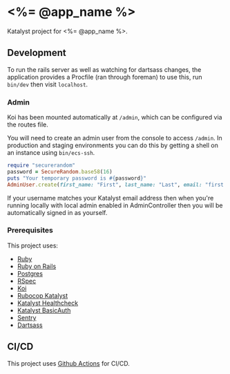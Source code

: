 # <%= @app_name %>

Katalyst project for <%= @app_name %>.

## Development

To run the rails server as well as watching for dartsass changes, the
application provides a Procfile (ran through foreman) to use this, run `bin/dev`
then visit `localhost`.

### Admin

Koi has been mounted automatically at `/admin`, which can be configured via the
routes file.

You will need to create an admin user from the console to access `/admin`. In
production and staging environments you can do this by getting a shell on an
instance using `bin/ecs-ssh`.

```ruby
require "securerandom"
password = SecureRandom.base58(16)
puts "Your temporary password is #{password}"
AdminUser.create(first_name: "First", last_name: "Last", email: "first.last@katalyst.com.au", password:)
```

If your username matches your Katalyst email address then when you're running
locally with local admin enabled in AdminController then you will be
automatically signed in as yourself. 

### Prerequisites

This project uses:

  - [Ruby](https://www.ruby-lang.org/)
  - [Ruby on Rails](https://rubyonrails.org/)
  - [Postgres](https://www.postgresql.org/)
  - [RSpec](https://github.com/rspec/rspec-rails)
  - [Koi](https://github.com/katalyst/koi)
  - [Rubocop Katalyst](https://github.com/katalyst/rubocop-katalyst)
  - [Katalyst Healthcheck](https://github.com/katalyst/katalyst-healthcheck)
  - [Katalyst BasicAuth](https://github.com/katalyst/katalyst-basic-auth)
  - [Sentry](https://sentry.io)
  - [Dartsass](https://github.com/rails/dartsass-rails)

## CI/CD

This project uses [Github Actions](https://github.com/features/actions) for CI/CD.
